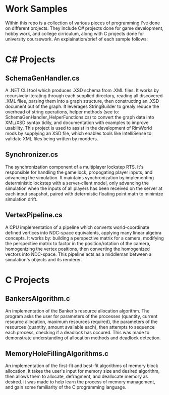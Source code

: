 # Work Samples
Within this repo is a collection of various pieces of programming I've done on different projects. They include C# projects done for game development, hobby work, and college cirriculum, along with C projects done for university coursework. An explaination/brief of each sample follows:

# C\# Projects

## SchemaGenHandler.cs
A .NET CLI tool which produces .XSD schema from .XML files. It works by recursively iterating through each supplied directory, reading all discovered .XML files, parsing them into a graph structure, then constructing an .XSD document out of the graph. It leverages StringBuilder to grealy reduce the overhead of string operations, helper methods (see to: SchemaGenHandler_HelperFunctions.cs) to convert the graph data into XML/XSD syntax tidily, and documentation with examples to improve usability. This project is used to assist in the development of RimWorld mods by supplying an XSD file, which enables tools like IntelliSense to validate XML files being written by modders.

## Synchronizer.cs
The synchronization component of a multiplayer lockstep RTS. It's responsible for handling the game lock, propogating player inputs, and advancing the simulation. It maintains synchronization by implementing deterministic lockstep with a server-client model, only advancing the simulation when the inputs of all players has been received on the server at each input snapshot, paired with determistic floating point math to minimize simulation drift.

## VertexPipeline.cs
A CPU implementation of a pipeline which converts world-coordinate defined vertices into NDC-space equivalents, applying many linear algebra concepts. It works by: building a perspective matrix for a camera, modifying the perspective matrix to factor in the position/rotation of the camera, homogenizing the vertex positions, then converting the homogenized vectors into NDC-space. This pipeline acts as a middleman between a simulation's objects and its renderer.

# C Projects

##  BankersAlgorithm.c
An implementation of the Banker's resource allocation algorithm. The program asks the user for parameters of the processes (quantity, current resource allocation, maximum resources required), the parameters of the resources (quantity, amount available each), then attempts to sequence each process, checking if a deadlock has occured. This was made to demonstrate understanding of allocation methods and deadlock detection.

## MemoryHoleFillingAlgorithms.c
An implementation of the first-fit and best-fit algorithms of memory block allocation. It takes the user's input for memory size and desired algorithm, then allows them to allocate, defragment, and deallocate memory as desired. It was made to help learn the process of memory management, and gain some familiarity of the C programming language.
